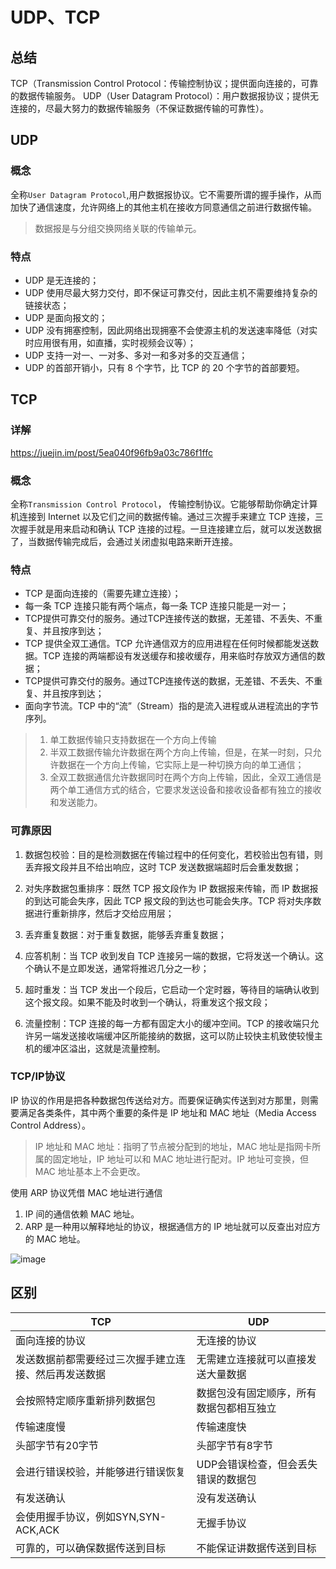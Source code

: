 # UDP、TCP
## 总结
TCP（Transmission Control Protocol：传输控制协议；提供面向连接的，可靠的数据传输服务。
UDP（User Datagram Protocol）：用户数据报协议；提供无连接的，尽最大努力的数据传输服务（不保证数据传输的可靠性）。
## UDP
### 概念
全称`User Datagram Protocol`,用户数据报协议。它不需要所谓的握手操作，从而加快了通信速度，允许网络上的其他主机在接收方同意通信之前进行数据传输。
> 数据报是与分组交换网络关联的传输单元。
### 特点
- UDP 是无连接的；
- UDP 使用尽最大努力交付，即不保证可靠交付，因此主机不需要维持复杂的链接状态；
- UDP 是面向报文的；
- UDP 没有拥塞控制，因此网络出现拥塞不会使源主机的发送速率降低（对实时应用很有用，如直播，实时视频会议等）；
- UDP 支持一对一、一对多、多对一和多对多的交互通信；
- UDP 的首部开销小，只有 8 个字节，比 TCP 的 20 个字节的首部要短。

## TCP
### 详解
https://juejin.im/post/5ea040f96fb9a03c786f1ffc
### 概念
全称`Transmission Control Protocol`， 传输控制协议。它能够帮助你确定计算机连接到 Internet 以及它们之间的数据传输。通过三次握手来建立 TCP 连接，三次握手就是用来启动和确认 TCP 连接的过程。一旦连接建立后，就可以发送数据了，当数据传输完成后，会通过关闭虚拟电路来断开连接。
### 特点
- TCP 是面向连接的（需要先建立连接）；
- 每一条 TCP 连接只能有两个端点，每一条 TCP 连接只能是一对一；
- TCP提供可靠交付的服务。通过TCP连接传送的数据，无差错、不丢失、不重复、并且按序到达；
- TCP 提供全双工通信。TCP 允许通信双方的应用进程在任何时候都能发送数据。TCP 连接的两端都设有发送缓存和接收缓存，用来临时存放双方通信的数据；
- TCP提供可靠交付的服务。通过TCP连接传送的数据，无差错、不丢失、不重复、并且按序到达；
- 面向字节流。TCP 中的“流”（Stream）指的是流入进程或从进程流出的字节序列。

>1. 单工数据传输只支持数据在一个方向上传输
>2. 半双工数据传输允许数据在两个方向上传输，但是，在某一时刻，只允许数据在一个方向上传输，它实际上是一种切换方向的单工通信；
>3. 全双工数据通信允许数据同时在两个方向上传输，因此，全双工通信是两个单工通信方式的结合，它要求发送设备和接收设备都有独立的接收和发送能力。

### 可靠原因
1. 数据包校验：目的是检测数据在传输过程中的任何变化，若校验出包有错，则丢弃报文段并且不给出响应，这时 TCP 发送数据端超时后会重发数据；

2. 对失序数据包重排序：既然 TCP 报文段作为 IP 数据报来传输，而 IP 数据报的到达可能会失序，因此 TCP 报文段的到达也可能会失序。TCP 将对失序数据进行重新排序，然后才交给应用层；

3. 丢弃重复数据：对于重复数据，能够丢弃重复数据；

4. 应答机制：当 TCP 收到发自 TCP 连接另一端的数据，它将发送一个确认。这个确认不是立即发送，通常将推迟几分之一秒；

5. 超时重发：当 TCP 发出一个段后，它启动一个定时器，等待目的端确认收到这个报文段。如果不能及时收到一个确认，将重发这个报文段；

6. 流量控制：TCP 连接的每一方都有固定大小的缓冲空间。TCP 的接收端只允许另一端发送接收端缓冲区所能接纳的数据，这可以防止较快主机致使较慢主机的缓冲区溢出，这就是流量控制。

### TCP/IP协议
IP 协议的作用是把各种数据包传送给对方。而要保证确实传送到对方那里，则需要满足各类条件，其中两个重要的条件是 IP 地址和 MAC 地址（Media Access Control Address）。
> IP 地址和 MAC 地址：指明了节点被分配到的地址，MAC 地址是指网卡所属的固定地址，IP 地址可以和 MAC 地址进行配对。IP 地址可变换，但 MAC 地址基本上不会更改。
>

使用 ARP 协议凭借 MAC 地址进行通信
1. IP 间的通信依赖 MAC 地址。
2. ARP 是一种用以解释地址的协议，根据通信方的 IP 地址就可以反查出对应方的 MAC 地址。

![image](https://mmbiz.qpic.cn/mmbiz_jpg/iccXN8sGPLT5NB9m3hYAibU72RswyO9mQ4PcfzSHetWTGKoeCojNVGawF7MPDply9KIvia7dtmLKdWz5zlZ1YUx2g/640?wx_fmt=jpeg&tp=webp&wxfrom=5&wx_lazy=1&wx_co=1)

## 区别

TCP| UDP
---|---
面向连接的协议 | 无连接的协议
发送数据前都需要经过三次握手建立连接、然后再发送数据 | 无需建立连接就可以直接发送大量数据
会按照特定顺序重新排列数据包| 数据包没有固定顺序，所有数据包都相互独立
传输速度慢|传输速度快
头部字节有20字节|头部字节有8字节
会进行错误校验，并能够进行错误恢复|UDP会错误检查，但会丢失错误的数据包
有发送确认|没有发送确认
会使用握手协议，例如SYN,SYN-ACK,ACK|无握手协议
可靠的，可以确保数据传送到目标|不能保证讲数据传送到目标